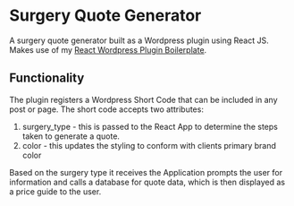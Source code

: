 # Surgery Quote Generator

A surgery quote generator built as a Wordpress plugin using React JS. Makes use of my [React Wordpress Plugin Boilerplate](https://github.com/derrmru/react-wordpress-plugin-boilerplate).

## Functionality

The plugin registers a Wordpress Short Code that can be included in any post or page. The short code accepts two attributes:

1. surgery_type - this is passed to the React App to determine the steps taken to generate a quote.
2. color - this updates the styling to conform with clients primary brand color

Based on the surgery type it receives the Application prompts the user for information and calls a database for quote data, which is then displayed as a price guide to the user.